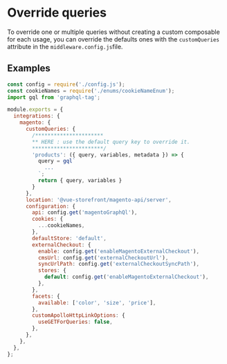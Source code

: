 # Override queries

To override one or multiple queries without creating a custom composable for each usage, you can override the defaults ones with the `customQueries` attribute in the `middleware.config.js`file.

## Examples

```js
const config = require('./config.js');
const cookieNames = require('./enums/cookieNameEnum');
import gql from 'graphql-tag';

module.exports = {
  integrations: {
    magento: {
      customQueries: {
        /********************** 
        ** HERE : use the default query key to override it.
        ***********************/
        'products': ({ query, variables, metadata }) => {
          query = gql`
            ... 
          `;
          return { query, variables }
        }
      },
      location: '@vue-storefront/magento-api/server',
      configuration: {
        api: config.get('magentoGraphQl'),
        cookies: {
          ...cookieNames,
        },
        defaultStore: 'default',
        externalCheckout: {
          enable: config.get('enableMagentoExternalCheckout'),
          cmsUrl: config.get('externalCheckoutUrl'),
          syncUrlPath: config.get('externalCheckoutSyncPath'),
          stores: {
            default: config.get('enableMagentoExternalCheckout'),
          },
        },
        facets: {
          available: ['color', 'size', 'price'],
        },
        customApolloHttpLinkOptions: {
          useGETForQueries: false,
        },
      },
    },
  },
};


```

